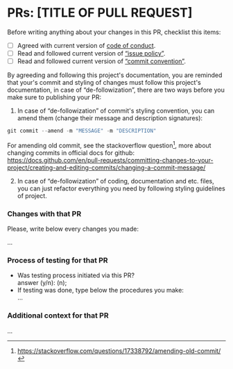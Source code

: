 <!-- 
 This is an example template for PRs of any repository, in case of need, it could be 
 changed for other direct purposes or project's and organization's infrastructure.
 -->

PRs: [TITLE OF PULL REQUEST]
============================

Before writing anything about your changes in this PR, checklist this items:

- [ ] Agreed with current version of [code of conduct](./../CODE_OF_CONDUCT.md).
- [ ] Read and followed current version of [“issue policy”](./../../docs/github/ISSUES/ISSUE_POLICY.md).
- [ ] Read and followed current version of [“commit convention”](./../../docs/github/COMMIT_CONVENTION.md).

By agreeding and following this project's documentation, you are reminded that your's commit and styling of changes must follow this project's documentation, in case of “de-followization”, there are two ways before you make sure to publishing your PR:

1. In case of “de-followization” of commit's styling convention, you can amend them (change their message and description signatures):

```powershell
git commit --amend -m "MESSAGE" -m "DESCRIPTION"
```

For amending old commit, see the stackoverflow question[^1], more about changing commits in official docs for github: \
https://docs.github.com/en/pull-requests/committing-changes-to-your-project/creating-and-editing-commits/changing-a-commit-message/

[^1]: https://stackoverflow.com/questions/17338792/amending-old-commit/

2. In case of “de-followization” of coding, documentation and etc. files, you can just refactor everything you need by following styling guidelines of project.

### Changes with that PR
<!-- CHANGES BLOCK: 
 -->

Please, write below every changes you made:

...

### Process of testing for that PR
<!-- TESTING BLOCK: 
 -->

- Was testing process initiated via this PR?\
  answer (y/n): (n);
- If testing was done, type below the procedures you make: \
  ...

### Additional context for that PR

...

